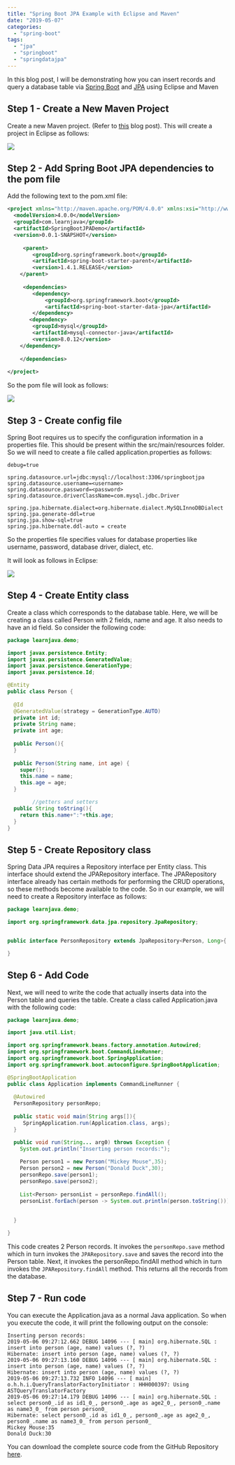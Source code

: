 ```yaml
---
title: "Spring Boot JPA Example with Eclipse and Maven"
date: "2019-05-07"
categories: 
  - "spring-boot"
tags: 
  - "jpa"
  - "springboot"
  - "springdatajpa"
---
```


In this blog post, I will be demonstrating how you can insert records and query a database table via [Spring Boot](https://click.linksynergy.com/deeplink?id=MnzIZAZNE5Y&mid=39197&murl=https%3A%2F%2Fwww.udemy.com%2Fcourse%2Fspring-5-with-spring-boot-2%2F) and [JPA](https://click.linksynergy.com/deeplink?id=MnzIZAZNE5Y&mid=39197&murl=https%3A%2F%2Fwww.udemy.com%2Fcourse%2Fspring-data-jpa-using-hibernate%2F) using Eclipse and Maven

## Step 1 - Create a New Maven Project

Create a new Maven project. (Refer to [this](https://reshmabidikar.github.io/2018/10/how-to-create-a-maven-project-in-eclipse.html) blog post). This will create a project in Eclipse as follows:

[![](images/spring-boot-jpa/SpringBootJPA1-300x270.png)](images/spring-boot-jpa/SpringBootJPA1.png)

## Step 2 - Add Spring Boot JPA dependencies to the pom file

Add the following text to the pom.xml file:

```xml
<project xmlns="http://maven.apache.org/POM/4.0.0" xmlns:xsi="http://www.w3.org/2001/XMLSchema-instance" xsi:schemaLocation="http://maven.apache.org/POM/4.0.0 http://maven.apache.org/xsd/maven-4.0.0.xsd">
  <modelVersion>4.0.0</modelVersion>
  <groupId>com.learnjava</groupId>
  <artifactId>SpringBootJPADemo</artifactId>
  <version>0.0.1-SNAPSHOT</version>
  
     <parent>
        <groupId>org.springframework.boot</groupId>
        <artifactId>spring-boot-starter-parent</artifactId>
        <version>1.4.1.RELEASE</version>
    </parent>
    
     <dependencies>
        <dependency>
            <groupId>org.springframework.boot</groupId>
            <artifactId>spring-boot-starter-data-jpa</artifactId>
        </dependency>
       <dependency>
  		<groupId>mysql</groupId>
  		<artifactId>mysql-connector-java</artifactId>
  		<version>8.0.12</version>
  	</dependency>
       
    </dependencies>
    
</project>
```

So the pom file will look as follows:

[![](images/spring-boot-jpa/SpringBootJPA2-300x274.png)](images/spring-boot-jpa/SpringBootJPA2.png)

## Step 3 - Create config file

Spring Boot requires us to specify the configuration information in a properties file. This should be present within the src/main/resources folder. So we will need to create a file called application.properties as follows:

```
debug=true

spring.datasource.url=jdbc:mysql://localhost:3306/springbootjpa
spring.datasource.username=<username>
spring.datasource.password=<password>
spring.datasource.driverClassName=com.mysql.jdbc.Driver

spring.jpa.hibernate.dialect=org.hibernate.dialect.MySQLInnoDBDialect
spring.jpa.generate-ddl=true
spring.jpa.show-sql=true
spring.jpa.hibernate.ddl-auto = create
```
So the properties file specifies values for database properties like username, password, database driver, dialect, etc.

It will look as follows in Eclipse:

[![](images/spring-boot-jpa/SpringBootJPA3-300x274.png)](https://learnjava.co.in/wp-content/uploads/2019/05/SpringBootJPA3.png)

## Step 4 - Create Entity class

Create a class which corresponds to the database table. Here, we will be creating a class called Person with 2 fields, name and age. It also needs to have an id field. So consider the following code:

```java
package learnjava.demo;

import javax.persistence.Entity;
import javax.persistence.GeneratedValue;
import javax.persistence.GenerationType;
import javax.persistence.Id;

@Entity
public class Person {
  
  @Id
  @GeneratedValue(strategy = GenerationType.AUTO)
  private int id;
  private String name;
  private int age;
  
  public Person(){
  }
  
  public Person(String name, int age) {
    super();
    this.name = name;
    this.age = age;
  }

        //getters and setters
  public String toString(){
    return this.name+":"+this.age;
  }
}
```

## Step 5 - Create Repository class

Spring Data JPA requires a Repository interface per Entity class. This interface should extend the JPARepository interface. The JPARepository interface already has certain methods for performing the CRUD operations, so these methods become available to the code. So in our example, we will need to create a Repository interface as follows:

```java
package learnjava.demo;

import org.springframework.data.jpa.repository.JpaRepository;


public interface PersonRepository extends JpaRepository<Person, Long>{

}
```

## Step 6 - Add Code

Next, we will need to write the code that actually inserts data into the Person table and queries the table. Create a class called Application.java with the following code:

```java
package learnjava.demo;

import java.util.List;

import org.springframework.beans.factory.annotation.Autowired;
import org.springframework.boot.CommandLineRunner;
import org.springframework.boot.SpringApplication;
import org.springframework.boot.autoconfigure.SpringBootApplication;

@SpringBootApplication
public class Application implements CommandLineRunner {
  
  @Autowired
  PersonRepository personRepo;
  
  public static void main(String args[]){
     SpringApplication.run(Application.class, args);
  }

  public void run(String... arg0) throws Exception {
    System.out.println("Inserting person records:");
    
    Person person1 = new Person("Mickey Mouse",35);
    Person person2 = new Person("Donald Duck",30);
    personRepo.save(person1);
    personRepo.save(person2);
    
    List<Person> personList = personRepo.findAll();
    personList.forEach(person -> System.out.println(person.toString()));
    
    
  }

}
```

This code creates 2 Person records. It invokes the `personRepo.save` method which in turn invokes the `JPARepository.save` and saves the record into the Person table. Next, it invokes the personRepo.findAll method which in turn invokes the `JPARepository.findAll` method. This returns all the records from the database.

## Step 7 - Run code

You can execute the Application.java as a normal Java application. So when you execute the code, it will print the following output on the console:

```
Inserting person records:
2019-05-06 09:27:12.662 DEBUG 14096 --- [ main] org.hibernate.SQL : insert into person (age, name) values (?, ?)
Hibernate: insert into person (age, name) values (?, ?)
2019-05-06 09:27:13.160 DEBUG 14096 --- [ main] org.hibernate.SQL : insert into person (age, name) values (?, ?)
Hibernate: insert into person (age, name) values (?, ?)
2019-05-06 09:27:13.732 INFO 14096 --- [ main] o.h.h.i.QueryTranslatorFactoryInitiator : HHH000397: Using ASTQueryTranslatorFactory
2019-05-06 09:27:14.179 DEBUG 14096 --- [ main] org.hibernate.SQL : select person0_.id as id1_0_, person0_.age as age2_0_, person0_.name as name3_0_ from person person0_
Hibernate: select person0_.id as id1_0_, person0_.age as age2_0_, person0_.name as name3_0_ from person person0_
Mickey Mouse:35
Donald Duck:30
```

You can download the complete source code from the GitHub Repository [here](https://github.com/learnjavawithreshma/SpringBootJPADemo).
